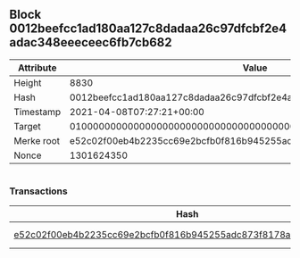 ## Block 0012beefcc1ad180aa127c8dadaa26c97dfcbf2e4adac348eeeceec6fb7cb682

Attribute | Value
--- | ---
Height | 8830
Hash | 0012beefcc1ad180aa127c8dadaa26c97dfcbf2e4adac348eeeceec6fb7cb682
Timestamp | 2021-04-08T07:27:21+00:00
Target | 0100000000000000000000000000000000000000000000000000000000000000
Merke root | e52c02f00eb4b2235cc69e2bcfb0f816b945255adc873f8178a545da1d8a05df
Nonce | 1301624350

```

```

### Transactions

Hash | Amount
--- | ---
[e52c02f00eb4b2235cc69e2bcfb0f816b945255adc873f8178a545da1d8a05df](e52c02f00eb4b2235cc69e2bcfb0f816b945255adc873f8178a545da1d8a05df.md) | 10.00000000 SKEPTI 
